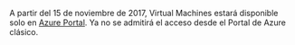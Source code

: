 A partir del 15 de noviembre de 2017, Virtual Machines estará disponible solo en [Azure Portal](https://portal.azure.com). Ya no se admitirá el acceso desde el Portal de Azure clásico.